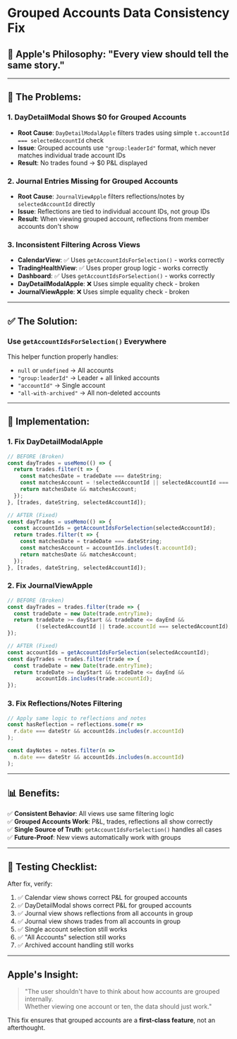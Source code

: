 # Grouped Accounts Data Consistency Fix

## 🍎 Apple's Philosophy: "Every view should tell the same story."

---

## **🐛 The Problems:**

### **1. DayDetailModal Shows $0 for Grouped Accounts**
- **Root Cause**: `DayDetailModalApple` filters trades using simple `t.accountId === selectedAccountId` check
- **Issue**: Grouped accounts use `"group:leaderId"` format, which never matches individual trade account IDs
- **Result**: No trades found → $0 P&L displayed

### **2. Journal Entries Missing for Grouped Accounts**
- **Root Cause**: `JournalViewApple` filters reflections/notes by `selectedAccountId` directly
- **Issue**: Reflections are tied to individual account IDs, not group IDs
- **Result**: When viewing grouped account, reflections from member accounts don't show

### **3. Inconsistent Filtering Across Views**
- **CalendarView**: ✅ Uses `getAccountIdsForSelection()` - works correctly
- **TradingHealthView**: ✅ Uses proper group logic - works correctly
- **Dashboard**: ✅ Uses `getAccountIdsForSelection()` - works correctly
- **DayDetailModalApple**: ❌ Uses simple equality check - broken
- **JournalViewApple**: ❌ Uses simple equality check - broken

---

## **✅ The Solution:**

### **Use `getAccountIdsForSelection()` Everywhere**

This helper function properly handles:
- `null` or `undefined` → All accounts
- `"group:leaderId"` → Leader + all linked accounts
- `"accountId"` → Single account
- `"all-with-archived"` → All non-deleted accounts

---

## **🔧 Implementation:**

### **1. Fix DayDetailModalApple**
```typescript
// BEFORE (Broken)
const dayTrades = useMemo(() => {
  return trades.filter(t => {
    const matchesDate = tradeDate === dateString;
    const matchesAccount = !selectedAccountId || selectedAccountId === 'all' || t.accountId === selectedAccountId;
    return matchesDate && matchesAccount;
  });
}, [trades, dateString, selectedAccountId]);

// AFTER (Fixed)
const dayTrades = useMemo(() => {
  const accountIds = getAccountIdsForSelection(selectedAccountId);
  return trades.filter(t => {
    const matchesDate = tradeDate === dateString;
    const matchesAccount = accountIds.includes(t.accountId);
    return matchesDate && matchesAccount;
  });
}, [trades, dateString, selectedAccountId]);
```

### **2. Fix JournalViewApple**
```typescript
// BEFORE (Broken)
const dayTrades = trades.filter(trade => {
  const tradeDate = new Date(trade.entryTime);
  return tradeDate >= dayStart && tradeDate <= dayEnd && 
         (!selectedAccountId || trade.accountId === selectedAccountId);
});

// AFTER (Fixed)
const accountIds = getAccountIdsForSelection(selectedAccountId);
const dayTrades = trades.filter(trade => {
  const tradeDate = new Date(trade.entryTime);
  return tradeDate >= dayStart && tradeDate <= dayEnd && 
         accountIds.includes(trade.accountId);
});
```

### **3. Fix Reflections/Notes Filtering**
```typescript
// Apply same logic to reflections and notes
const hasReflection = reflections.some(r => 
  r.date === dateStr && accountIds.includes(r.accountId)
);

const dayNotes = notes.filter(n => 
  n.date === dateStr && accountIds.includes(n.accountId)
);
```

---

## **📊 Benefits:**

✅ **Consistent Behavior**: All views use same filtering logic  
✅ **Grouped Accounts Work**: P&L, trades, reflections all show correctly  
✅ **Single Source of Truth**: `getAccountIdsForSelection()` handles all cases  
✅ **Future-Proof**: New views automatically work with groups  

---

## **🎯 Testing Checklist:**

After fix, verify:
1. ✅ Calendar view shows correct P&L for grouped accounts
2. ✅ DayDetailModal shows correct P&L for grouped accounts
3. ✅ Journal view shows reflections from all accounts in group
4. ✅ Journal view shows trades from all accounts in group
5. ✅ Single account selection still works
6. ✅ "All Accounts" selection still works
7. ✅ Archived account handling still works

---

## **Apple's Insight:**

> "The user shouldn't have to think about how accounts are grouped internally.  
> Whether viewing one account or ten, the data should just work."

This fix ensures that grouped accounts are a **first-class feature**, not an afterthought.

